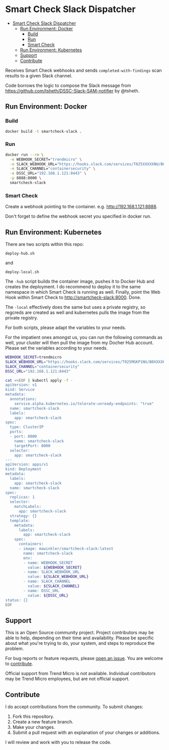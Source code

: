 # Smart Check Slack Dispatcher

- [Smart Check Slack Dispatcher](#smart-check-slack-dispatcher)
  - [Run Environment: Docker](#run-environment-docker)
    - [Build](#build)
    - [Run](#run)
    - [Smart Check](#smart-check)
  - [Run Environment: Kubernetes](#run-environment-kubernetes)
  - [Support](#support)
  - [Contribute](#contribute)

Receives Smart Check webhooks and sends `completed-with-findings` scan results to a given Slack channel.

Code borrows the logic to compose the Slack message from <https://github.com/tsheth/DSSC-Slack-SAM-notifier> by @tsheth.

## Run Environment: Docker

### Build

```sh
docker build -t smartcheck-slack .
```

### Run

```sh
docker run --rm \
  -e WEBHOOK_SECRET="trendmicro" \
  -e SLACK_WEBHOOK_URL="https://hooks.slack.com/services/T025XXXXXNU/B026XXXXX0G/Q2krr9FJtBXXXXXXXhDcG5B" \
  -e SLACK_CHANNEL="containersecurity" \
  -e DSSC_URL="192.168.1.121:8443" \
  -p 8888:8000 \
  smartcheck-slack
```

### Smart Check

Create a webhook pointing to the container. e.g. <http://192.168.1.121:8888>.

Don't forget to define the webhook secret you specified in docker run.

## Run Environment: Kubernetes

There are two scripts within this repo:

`deploy-hub.sh`

and

`deploy-local.sh`

The `-hub` script builds the container image, pushes it to Docker Hub and creates the deployment. I do recommend to deploy it to the same namespace in which Smart Check is running as well. Finally, point the Web Hook within Smart Check to <http://smartcheck-slack:8000>. Done.

The `-local` effectively does the same but uses a private registry, so regcreds are created as well and kubernetes pulls the image from the private registry.

For both scripts, please adapt the variables to your needs.

For the impatient ones amongst us, you can run the following commands as well, your cluster will then pull the image from my Docher Hub account. Please set the variables according to your needs.

```sh
WEBHOOK_SECRET=trendmicro
SLACK_WEBHOOK_URL="https://hooks.slack.com/services/T025MGKP1NU/B0XXXXHF60G/Q2krrXXXXXXXXrXwFChDcG5B"
SLACK_CHANNEL="containersecurity"
DSSC_URL="192.168.1.121:8443"

cat <<EOF | kubectl apply -f -
apiVersion: v1
kind: Service
metadata:
  annotations:
    service.alpha.kubernetes.io/tolerate-unready-endpoints: "true"
  name: smartcheck-slack
  labels:
    app: smartcheck-slack
spec:
  type: ClusterIP
  ports:
  - port: 8000
    name: smartcheck-slack
    targetPort: 8000
  selector:
    app: smartcheck-slack
---
apiVersion: apps/v1
kind: Deployment
metadata:
  labels:
    app: smartcheck-slack
  name: smartcheck-slack
spec:
  replicas: 1
  selector:
    matchLabels:
      app: smartcheck-slack
  strategy: {}
  template:
    metadata:
      labels:
        app: smartcheck-slack
    spec:
      containers:
      - image: mawinkler/smartcheck-slack:latest
        name: smartcheck-slack
        env:
        - name: WEBHOOK_SECRET
          value: ${WEBHOOK_SECRET}
        - name: SLACK_WEBHOOK_URL
          value: ${SLACK_WEBHOOK_URL}
        - name: SLACK_CHANNEL
          value: ${SLACK_CHANNEL}
        - name: DSSC_URL
          value: ${DSSC_URL}
status: {}
EOF
```

## Support

This is an Open Source community project. Project contributors may be able to help, depending on their time and availability. Please be specific about what you're trying to do, your system, and steps to reproduce the problem.

For bug reports or feature requests, please [open an issue](../issues). You are welcome to [contribute](#contribute).

Official support from Trend Micro is not available. Individual contributors may be Trend Micro employees, but are not official support.

## Contribute

I do accept contributions from the community. To submit changes:

1. Fork this repository.
1. Create a new feature branch.
1. Make your changes.
1. Submit a pull request with an explanation of your changes or additions.

I will review and work with you to release the code.
